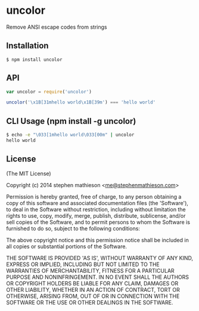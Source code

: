 
# uncolor

Remove ANSI escape codes from strings

## Installation

    $ npm install uncolor

## API

```js
var uncolor = require('uncolor')

uncolor('\x1B[31mhello world\x1B[39m') === 'hello world'
```

## CLI Usage (npm install -g uncolor)

```sh
$ echo -e "\033[1mhello world\033[00m" | uncolor
hello world
```

## License 

(The MIT License)

Copyright (c) 2014 stephen mathieson &lt;me@stephenmathieson.com&gt;

Permission is hereby granted, free of charge, to any person obtaining
a copy of this software and associated documentation files (the
'Software'), to deal in the Software without restriction, including
without limitation the rights to use, copy, modify, merge, publish,
distribute, sublicense, and/or sell copies of the Software, and to
permit persons to whom the Software is furnished to do so, subject to
the following conditions:

The above copyright notice and this permission notice shall be
included in all copies or substantial portions of the Software.

THE SOFTWARE IS PROVIDED 'AS IS', WITHOUT WARRANTY OF ANY KIND,
EXPRESS OR IMPLIED, INCLUDING BUT NOT LIMITED TO THE WARRANTIES OF
MERCHANTABILITY, FITNESS FOR A PARTICULAR PURPOSE AND NONINFRINGEMENT.
IN NO EVENT SHALL THE AUTHORS OR COPYRIGHT HOLDERS BE LIABLE FOR ANY
CLAIM, DAMAGES OR OTHER LIABILITY, WHETHER IN AN ACTION OF CONTRACT,
TORT OR OTHERWISE, ARISING FROM, OUT OF OR IN CONNECTION WITH THE
SOFTWARE OR THE USE OR OTHER DEALINGS IN THE SOFTWARE.
